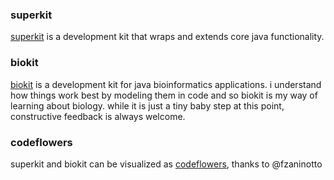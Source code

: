 ### superkit
[superkit](http://github.com/jonathanlocke/superkit) is a development kit that wraps and extends core java functionality.

### biokit
[biokit](http://github.com/jonathanlocke/biokit) is a development kit for java bioinformatics applications. i understand how things work best by modeling them in code and so biokit is my way of learning about biology. while it is just a tiny baby step at this point, constructive feedback is always welcome.

### codeflowers
superkit and biokit can be visualized as [codeflowers](http://jonathanlocke.github.io/codeflower/), thanks to @fzaninotto